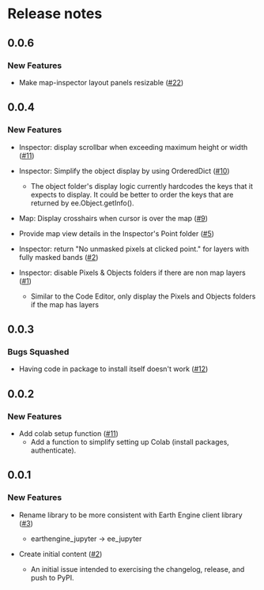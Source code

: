 # Release notes

<!-- do not remove -->


## 0.0.6

### New Features

- Make map-inspector layout panels resizable ([#22](https://github.com/google/earthengine-jupyter/issues/22))


## 0.0.4

### New Features

- Inspector: display scrollbar when exceeding maximum height or width ([#11](https://github.com/tylere/earthengine-jupyter/issues/11))

- Inspector: Simplify the object display by using OrderedDict ([#10](https://github.com/tylere/earthengine-jupyter/issues/10))
  - The object folder's display logic currently hardcodes the keys that it expects to display. It could be better to order the keys that are returned by ee.Object.getInfo().

- Map: Display crosshairs when cursor is over the map ([#9](https://github.com/tylere/earthengine-jupyter/issues/9))

- Provide map view details in the Inspector's Point folder ([#5](https://github.com/tylere/earthengine-jupyter/issues/5))

- Inspector: return "No unmasked pixels at clicked point." for layers with fully masked bands ([#2](https://github.com/tylere/earthengine-jupyter/issues/2))

- Inspector: disable Pixels & Objects folders if there are non map layers ([#1](https://github.com/tylere/earthengine-jupyter/issues/1))
  - Similar to the Code Editor, only display the Pixels and Objects folders if the map has layers


## 0.0.3


### Bugs Squashed

- Having code in package to install itself doesn't work ([#12](https://github.com/google/earthengine-jupyter/issues/12))


## 0.0.2

### New Features

- Add colab setup function ([#11](https://github.com/google/earthengine-jupyter/issues/11))
  - Add a function to simplify setting up Colab (install packages, authenticate).



## 0.0.1

### New Features

- Rename library to be more consistent with Earth Engine client library ([#3](https://github.com/google/earthengine-jupyter/issues/3))
  - earthengine_jupyter -> ee_jupyter

- Create initial content ([#2](https://github.com/google/earthengine-jupyter/issues/2))
  - An initial issue intended to exercising the changelog, release, and push to PyPI.



